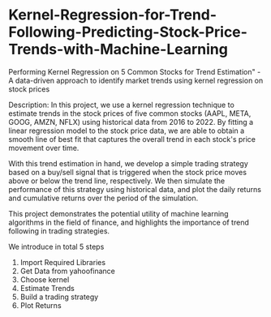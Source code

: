 # Kernel-Regression-for-Trend-Following-Predicting-Stock-Price-Trends-with-Machine-Learning
Performing Kernel Regression on 5 Common Stocks for Trend Estimation" - A data-driven approach to identify market trends using kernel regression on stock prices

Description: In this project, we use a kernel regression technique to estimate trends in the stock prices of five common stocks (AAPL, META, GOOG, AMZN, NFLX) using historical data from 2016 to 2022. By fitting a linear regression model to the stock price data, we are able to obtain a smooth line of best fit that captures the overall trend in each stock's price movement over time.

With this trend estimation in hand, we develop a simple trading strategy based on a buy/sell signal that is triggered when the stock price moves above or below the trend line, respectively. We then simulate the performance of this strategy using historical data, and plot the daily returns and cumulative returns over the period of the simulation.

This project demonstrates the potential utility of machine learning algorithms in the field of finance, and highlights the importance of trend following in trading strategies.

We introduce in total 5 steps
1. Import Required Libraries
2. Get Data from yahoofinance
3. Choose kernel
4. Estimate Trends
5. Build a trading strategy
6. Plot Returns
